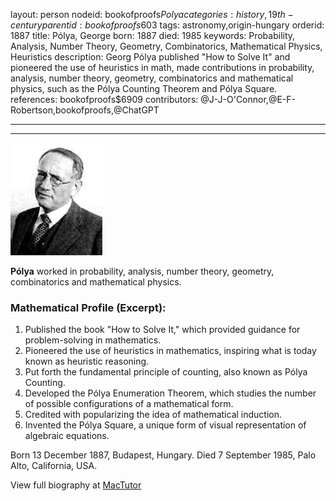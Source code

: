 layout: person
nodeid: bookofproofs$Polya
categories: history,19th-century
parentid: bookofproofs$603
tags: astronomy,origin-hungary
orderid: 1887
title: Pólya, George
born: 1887
died: 1985
keywords: Probability, Analysis, Number Theory, Geometry, Combinatorics, Mathematical Physics, Heuristics
description: Georg Pólya published "How to Solve It" and pioneered the use of heuristics in math, made contributions in probability, analysis, number theory, geometry, combinatorics and mathematical physics, such as the Pólya Counting Theorem and Pólya Square.
references: bookofproofs$6909
contributors: @J-J-O'Connor,@E-F-Robertson,bookofproofs,@ChatGPT

---



---

![Polya.jpg](https://github.com/bookofproofs/bookofproofs.github.io/blob/main/_sources/_assets/images/portraits/Polya.jpg?raw=true)

**Pólya** worked in probability, analysis, number theory, geometry, combinatorics and mathematical physics.

### Mathematical Profile (Excerpt):
1. Published the book "How to Solve It," which provided guidance for problem-solving in mathematics.
2. Pioneered the use of heuristics in mathematics, inspiring what is today known as heuristic reasoning.
3. Put forth the fundamental principle of counting, also known as Pólya Counting.
4. Developed the Pólya Enumeration Theorem, which studies the number of possible configurations of a mathematical form.
5. Credited with popularizing the idea of mathematical induction.
6. Invented the Pólya Square, a unique form of visual representation of algebraic equations.

Born 13 December 1887, Budapest, Hungary. Died 7 September 1985, Palo Alto, California, USA.

View full biography at [MacTutor](https://mathshistory.st-andrews.ac.uk/Biographies/Polya/)
